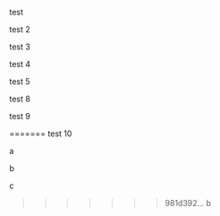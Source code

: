 test

test 2

test 3



test 4










test 5



test 8


test 9 


=======
test 10


a 

b 

c






>>>>>>> 981d392... b
